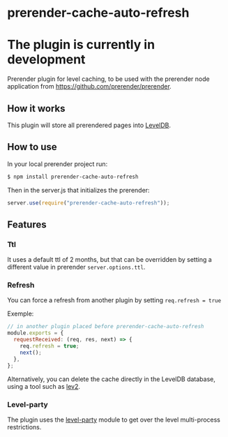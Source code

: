 # prerender-cache-auto-refresh

# The plugin is currently in development

Prerender plugin for level caching, to be used with the prerender node application from https://github.com/prerender/prerender.

## How it works

This plugin will store all prerendered pages into [LevelDB](https://github.com/Level/level).

## How to use

In your local prerender project run:

```sh
$ npm install prerender-cache-auto-refresh
```

Then in the server.js that initializes the prerender:

```js
server.use(require("prerender-cache-auto-refresh"));
```

## Features

### Ttl

It uses a default ttl of 2 months, but that can be overridden by setting a different value in prerender `server.options.ttl`.

### Refresh

You can force a refresh from another plugin by setting `req.refresh = true`

Exemple:

```js
// in another plugin placed before prerender-cache-auto-refresh
module.exports = {
  requestReceived: (req, res, next) => {
    req.refresh = true;
    next();
  },
};
```

Alternatively, you can delete the cache directly in the LevelDB database, using a tool such as [lev2](https://github.com/maxlath/lev2).

### Level-party

The plugin uses the [level-party](https://github.com/substack/level-party) module to get over the level multi-process restrictions.
